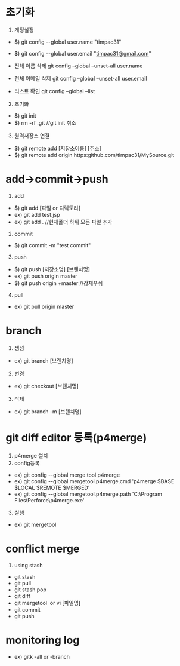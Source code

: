 # 초기화
1. 계정설정
+ $) git config --global user.name "timpac31"
+ $) git config --global user.email "timpac31@gmail.com"
 
+ 전체 이름 삭제
git config –global –unset-all user.name
+ 전체 이메일 삭제
git config –global –unset-all user.email
+ 리스트 확인
git config –global –list

2. 초기화
+ $) git init
+ $) rm -rf .git   //git init 취소

3. 원격저장소 연결
+ $) git remote add [저장소이름] [주소]
+ $) git remote add origin https:github.com/timpac31/MySource.git

# add->commit->push
1. add
+ $) git add [파일 or 디렉토리]
+ ex) git add test.jsp	
+ ex) git add .  			//현재폴더 하위 모든 파일 추가

2. commit
+ $) git commit -m "test commit"

3. push
+ $) git push [저장소명] [브랜치명]
+ ex) git push origin master  
+ $) git push origin +master   //강제푸쉬	      

4. pull
+ ex) git pull origin master

# branch
1. 생성
+ ex) git branch [브랜치명]
2. 변경
+ ex) git checkout [브랜치명]
3. 삭제
+ ex) git branch -m [브랜치명]

# git diff editor 등록(p4merge)
1. p4merge 설치
2. config등록
+ ex) git config --global merge.tool p4merge
+ ex) git config --global mergetool.p4merge.cmd 'p4merge $BASE $LOCAL $REMOTE $MERGED'
+ ex) git config --global mergetool.p4merge.path 'C:\Program Files\Perforce\p4merge.exe'
3. 실행
+ ex) git mergetool

# conflict merge 
1. using stash
+ git stash 
+ git pull
+ git stash pop
+ git diff
+ git mergetool  or  vi [파일명] 
+ git commit
+ git push

# monitoring log
+ ex) gitk -all or -branch
